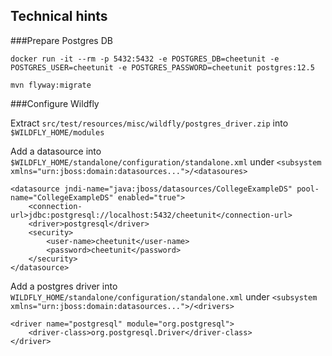## Technical hints

###Prepare Postgres DB

```
docker run -it --rm -p 5432:5432 -e POSTGRES_DB=cheetunit -e POSTGRES_USER=cheetunit -e POSTGRES_PASSWORD=cheetunit postgres:12.5
```

```
mvn flyway:migrate
```

###Configure Wildfly

Extract `src/test/resources/misc/wildfly/postgres_driver.zip` into `$WILDFLY_HOME/modules`

Add a datasource into `$WILDFLY_HOME/standalone/configuration/standalone.xml` under `<subsystem xmlns="urn:jboss:domain:datasources...">/<datasoures>`

```
<datasource jndi-name="java:jboss/datasources/CollegeExampleDS" pool-name="CollegeExampleDS" enabled="true">
    <connection-url>jdbc:postgresql://localhost:5432/cheetunit</connection-url>
    <driver>postgresql</driver>
    <security>
        <user-name>cheetunit</user-name>
        <password>cheetunit</password>
    </security>
</datasource>
```

Add a postgres driver into `WILDFLY_HOME/standalone/configuration/standalone.xml` under `<subsystem xmlns="urn:jboss:domain:datasources...">/<drivers>`

```
<driver name="postgresql" module="org.postgresql">
    <driver-class>org.postgresql.Driver</driver-class>
</driver>
```


